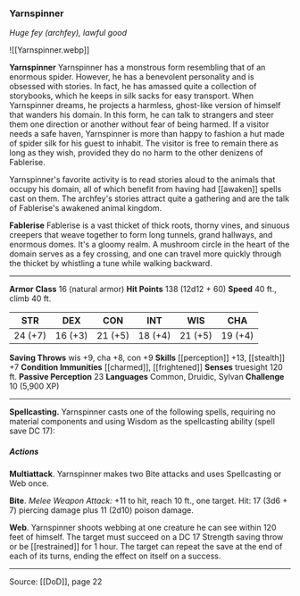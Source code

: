 ### Yarnspinner
_Huge fey (archfey), lawful good_

![[Yarnspinner.webp]]

**Yarnspinner** Yarnspinner has a monstrous form resembling that of an enormous spider. However, he has a benevolent personality and is obsessed with stories. In fact, he has amassed quite a collection of storybooks, which he keeps in silk sacks for easy transport. When Yarnspinner dreams, he projects a harmless, ghost-like version of himself that wanders his domain. In this form, he can talk to strangers and steer them one direction or another without fear of being harmed. If a visitor needs a safe haven, Yarnspinner is more than happy to fashion a hut made of spider silk for his guest to inhabit. The visitor is free to remain there as long as they wish, provided they do no harm to the other denizens of Fablerise.

Yarnspinner's favorite activity is to read stories aloud to the animals that occupy his domain, all of which benefit from having had [[awaken]] spells cast on them. The archfey's stories attract quite a gathering and are the talk of Fablerise's awakened animal kingdom.


**Fablerise** Fablerise is a vast thicket of thick roots, thorny vines, and sinuous creepers that weave together to form long tunnels, grand hallways, and enormous domes. It's a gloomy realm. A mushroom circle in the heart of the domain serves as a fey crossing, and one can travel more quickly through the thicket by whistling a tune while walking backward.




---

**Armor Class** 16 (natural armor)
**Hit Points** 138 (12d12 + 60)
**Speed** 40 ft., climb 40 ft.

| STR     | DEX     | CON     | INT     | WIS     | CHA     |
|---------|---------|---------|---------|---------|---------|
| 24 (+7) | 16 (+3) | 21 (+5) | 18 (+4) | 21 (+5) | 19 (+4) |

**Saving Throws** wis +9, cha +8, con +9
**Skills** [[perception]] +13, [[stealth]] +7
**Condition Immunities** [[charmed]], [[frightened]]
**Senses** truesight 120 ft.
**Passive Perception** 23
**Languages** Common, Druidic, Sylvan
**Challenge** 10 (5,900 XP)

---

**Spellcasting.** Yarnspinner casts one of the following spells, requiring no material components and using Wisdom as the spellcasting ability (spell save DC 17):

##### Actions
**Multiattack**. Yarnspinner makes two Bite attacks and uses Spellcasting or Web once.

**Bite**. _Melee Weapon Attack:_ +11 to hit, reach 10 ft., one target. Hit: 17 (3d6 + 7) piercing damage plus 11 (2d10) poison damage.

**Web**. Yarnspinner shoots webbing at one creature he can see within 120 feet of himself. The target must succeed on a DC 17 Strength saving throw or be [[restrained]] for 1 hour. The target can repeat the save at the end of each of its turns, ending the effect on itself on a success.


---

Source: [[DoD]], page 22